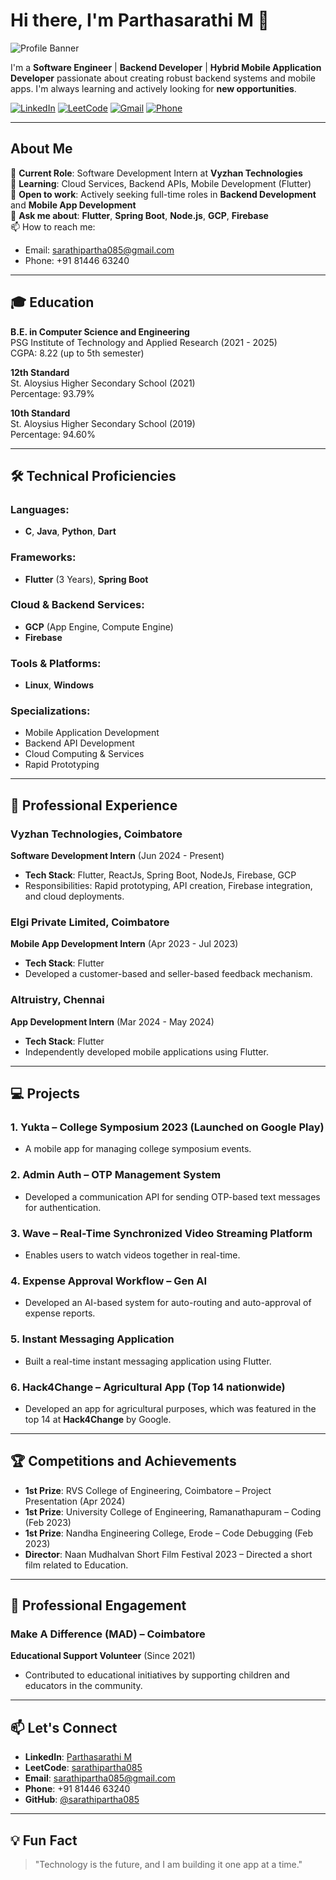 # Hi there, I'm **Parthasarathi M** 👋

![Profile Banner](https://via.placeholder.com/1200x300?text=Parthasarathi+M+GitHub+Profile)

I'm a **Software Engineer** | **Backend Developer** | **Hybrid Mobile Application Developer** passionate about creating robust backend systems and mobile apps. I'm always learning and actively looking for **new opportunities**.

[![LinkedIn](https://img.shields.io/badge/LinkedIn-%230A66C2?style=flat&logo=linkedin&logoColor=white)](https://www.linkedin.com/in/sarathipartha085/)
[![LeetCode](https://img.shields.io/badge/LeetCode-FFA116?style=flat&logo=leetcode&logoColor=white)](https://leetcode.com/u/sarathipartha085/)
[![Gmail](https://img.shields.io/badge/Email-%23D14836?style=flat&logo=gmail&logoColor=white)](mailto:sarathipartha085@gmail.com)
[![Phone](https://img.shields.io/badge/Phone-%2300A859?style=flat&logo=phone&logoColor=white)](tel:+918144663240)

---

## About Me

🔭 **Current Role**: Software Development Intern at **Vyzhan Technologies**  
🌱 **Learning**: Cloud Services, Backend APIs, Mobile Development (Flutter)  
👯 **Open to work**: Actively seeking full-time roles in **Backend Development** and **Mobile App Development**  
💬 **Ask me about**: **Flutter**, **Spring Boot**, **Node.js**, **GCP**, **Firebase**  
📫 How to reach me:  
- Email: [sarathipartha085@gmail.com](mailto:sarathipartha085@gmail.com)  
- Phone: +91 81446 63240

---

## 🎓 Education

**B.E. in Computer Science and Engineering**  
PSG Institute of Technology and Applied Research (2021 - 2025)  
CGPA: 8.22 (up to 5th semester)

**12th Standard**  
St. Aloysius Higher Secondary School (2021)  
Percentage: 93.79%

**10th Standard**  
St. Aloysius Higher Secondary School (2019)  
Percentage: 94.60%

---

## 🛠️ Technical Proficiencies

### **Languages**:
- **C**, **Java**, **Python**, **Dart**

### **Frameworks**:
- **Flutter** (3 Years), **Spring Boot**

### **Cloud & Backend Services**:
- **GCP** (App Engine, Compute Engine)
- **Firebase**

### **Tools & Platforms**:
- **Linux**, **Windows**

### **Specializations**:
- Mobile Application Development
- Backend API Development
- Cloud Computing & Services
- Rapid Prototyping

---

## 💼 Professional Experience

### **Vyzhan Technologies**, Coimbatore  
**Software Development Intern** (Jun 2024 - Present)  
- **Tech Stack**: Flutter, ReactJs, Spring Boot, NodeJs, Firebase, GCP  
- Responsibilities: Rapid prototyping, API creation, Firebase integration, and cloud deployments.

### **Elgi Private Limited**, Coimbatore  
**Mobile App Development Intern** (Apr 2023 - Jul 2023)  
- **Tech Stack**: Flutter  
- Developed a customer-based and seller-based feedback mechanism.

### **Altruistry**, Chennai  
**App Development Intern** (Mar 2024 - May 2024)  
- **Tech Stack**: Flutter  
- Independently developed mobile applications using Flutter.

---

## 💻 Projects

### 1. **Yukta** – College Symposium 2023 (Launched on Google Play)  
- A mobile app for managing college symposium events.

### 2. **Admin Auth** – OTP Management System  
- Developed a communication API for sending OTP-based text messages for authentication.

### 3. **Wave** – Real-Time Synchronized Video Streaming Platform  
- Enables users to watch videos together in real-time.

### 4. **Expense Approval Workflow – Gen AI**  
- Developed an AI-based system for auto-routing and auto-approval of expense reports.

### 5. **Instant Messaging Application**  
- Built a real-time instant messaging application using Flutter.

### 6. **Hack4Change** – Agricultural App (Top 14 nationwide)  
- Developed an app for agricultural purposes, which was featured in the top 14 at **Hack4Change** by Google.

---

## 🏆 Competitions and Achievements

- **1st Prize**: RVS College of Engineering, Coimbatore – Project Presentation (Apr 2024)
- **1st Prize**: University College of Engineering, Ramanathapuram – Coding (Feb 2023)
- **1st Prize**: Nandha Engineering College, Erode – Code Debugging (Feb 2023)
- **Director**: Naan Mudhalvan Short Film Festival 2023 – Directed a short film related to Education.

---

## 🤝 Professional Engagement

### **Make A Difference (MAD)** – Coimbatore  
**Educational Support Volunteer** (Since 2021)  
- Contributed to educational initiatives by supporting children and educators in the community.

---

## 📫 Let's Connect

- **LinkedIn**: [Parthasarathi M](https://www.linkedin.com/in/sarathipartha085/)
- **LeetCode**: [sarathipartha085](https://leetcode.com/u/sarathipartha085/)
- **Email**: [sarathipartha085@gmail.com](mailto:sarathipartha085@gmail.com)
- **Phone**: +91 81446 63240
- **GitHub**: [@sarathipartha085](https://github.com/sarathipartha085)

---

## 💡 Fun Fact

> "Technology is the future, and I am building it one app at a time."

